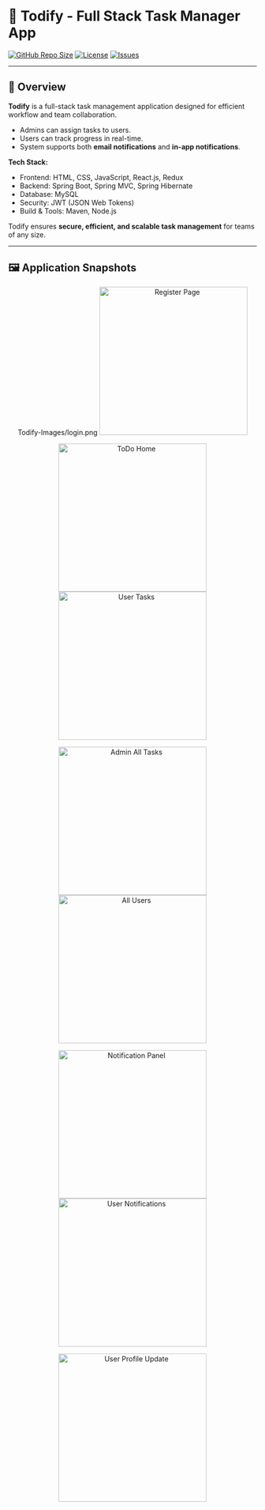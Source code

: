 # 📝 Todify - Full Stack Task Manager App

[![GitHub Repo Size](https://img.shields.io/github/repo-size/namankabadi/Todify)](https://github.com/namankabadi/Todify)
[![License](https://img.shields.io/github/license/namankabadi/Todify)](https://github.com/namankabadi/Todify/blob/main/LICENSE)
[![Issues](https://img.shields.io/github/issues/namankabadi/Todify)](https://github.com/namankabadi/Todify/issues)

---

## 🚀 Overview

**Todify** is a full-stack task management application designed for efficient workflow and team collaboration.  
- Admins can assign tasks to users.  
- Users can track progress in real-time.  
- System supports both **email notifications** and **in-app notifications**.  

**Tech Stack:**
- Frontend: HTML, CSS, JavaScript, React.js, Redux  
- Backend: Spring Boot, Spring MVC, Spring Hibernate  
- Database: MySQL  
- Security: JWT (JSON Web Tokens)  
- Build & Tools: Maven, Node.js  

Todify ensures **secure, efficient, and scalable task management** for teams of any size.

---

## 🖼️ Application Snapshots  

<p align="center">
 Todify-Images/login.png
  <img src="https://github.com/namankabadi/Todify-Images/register.png" alt="Register Page" width="300"/>
</p>

<p align="center">
  <img src="https://raw.github.com/namankabadi/Todify-Images/main/todo_home.png" alt="ToDo Home" width="300"/>
  <img src="https://raw.github.com/namankabadi/Todify-Images/main/user_login_tasks.png" alt="User Tasks" width="300"/>
</p>

<p align="center">
  <img src="https://raw.github.com/namankabadi/Todify-Images/main/All_tasks_admin.png" alt="Admin All Tasks" width="300"/>
  <img src="https://raw.github.com/namankabadi/Todify-Images/main/all_users.png" alt="All Users" width="300"/>
</p>

<p align="center">
  <img src="https://raw.githubusercontent.com/namankabadi/Todify-Images/main/notification_panel.png" alt="Notification Panel" width="300"/>
  <img src="https://raw.githubusercontent.com/namankabadi/Todify-Images/main/user_notification.png" alt="User Notifications" width="300"/>
</p>

<p align="center">
  <img src="https://raw.githubusercontent.com/namankabadi/Todify-Images/main/user_profile_update.png" alt="User Profile Update" width="300"/>
</p>


